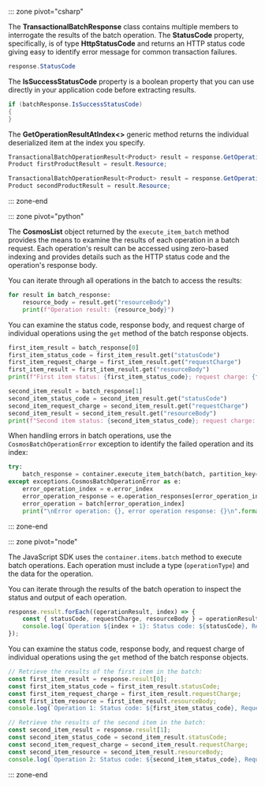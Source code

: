 ::: zone pivot="csharp"

The **TransactionalBatchResponse** class contains multiple members to interrogate the results of the batch operation. The **StatusCode** property, specifically, is of type **HttpStatusCode** and returns an HTTP status code giving easy to identify error message for common transaction failures.

```csharp
response.StatusCode
```

The **IsSuccessStatusCode** property is a boolean property that you can use directly in your application code before extracting results.

```csharp
if (batchResponse.IsSuccessStatusCode)
{
}
```

The **GetOperationResultAtIndex\<\>** generic method returns the individual deserialized item at the index you specify.

```csharp
TransactionalBatchOperationResult<Product> result = response.GetOperationResultAtIndex<Product>(0);
Product firstProductResult = result.Resource;

TransactionalBatchOperationResult<Product> result = response.GetOperationResultAtIndex<Product>(1);
Product secondProductResult = result.Resource;
```

::: zone-end

::: zone pivot="python"

The **CosmosList** object returned by the `execute_item_batch` method provides the means to examine the results of each operation in a batch request. Each operation's result can be accessed using zero-based indexing and provides details such as the HTTP status code and the operation's response body.

You can iterate through all operations in the batch to access the results:

```python
for result in batch_response:
    resource_body = result.get("resourceBody")
    print(f"Operation result: {resource_body}")
```

You can examine the status code, response body, and request charge of individual operations using the `get` method of the batch response objects.

```python
first_item_result = batch_response[0]
first_item_status_code = first_item_result.get("statusCode")
first_item_request_charge = first_item_result.get("requestCharge")
first_item_result = first_item_result.get("resourceBody")
print(f"First item status: {first_item_status_code}; request charge: {first_item_request_charge}; result: {first_item_result}")

second_item_result = batch_response[1]
second_item_status_code = second_item_result.get("statusCode")
second_item_request_charge = second_item_result.get("requestCharge")
second_item_result = second_item_result.get("resourceBody")
print(f"Second item status: {second_item_status_code}; request charge: {second_item_request_charge}; result: {second_item_result}")
```

When handling errors in batch operations, use the `CosmosBatchOperationError` exception to identify the failed operation and its index:

```python
try:
    batch_response = container.execute_item_batch(batch, partition_key=partition_key)
except exceptions.CosmosBatchOperationError as e:
    error_operation_index = e.error_index
    error_operation_response = e.operation_responses[error_operation_index]
    error_operation = batch[error_operation_index]
    print("\nError operation: {}, error operation response: {}\n".format(error_operation, error_operation_response))
```

::: zone-end

::: zone pivot="node"

The JavaScript SDK uses the `container.items.batch` method to execute batch operations. Each operation must include a type (`operationType`) and the data for the operation.

You can iterate through the results of the batch operation to inspect the status and output of each operation.

```javascript
response.result.forEach((operationResult, index) => {
    const { statusCode, requestCharge, resourceBody } = operationResult;
    console.log(`Operation ${index + 1}: Status code: ${statusCode}, Request charge: ${requestCharge}, Resource: ${JSON.stringify(resourceBody)}`);
});
```

You can examine the status code, response body, and request charge of individual operations using the `get` method of the batch response objects.

```javascript
// Retrieve the results of the first item in the batch:
const first_item_result = response.result[0];
const first_item_status_code = first_item_result.statusCode;
const first_item_request_charge = first_item_result.requestCharge;
const first_item_resource = first_item_result.resourceBody;
console.log(`Operation 1: Status code: ${first_item_status_code}, Request charge: ${first_item_request_charge}, Resource: ${JSON.stringify(first_item_resource)}`);

// Retrieve the results of the second item in the batch:
const second_item_result = response.result[1];
const second_item_status_code = second_item_result.statusCode;
const second_item_request_charge = second_item_result.requestCharge;
const second_item_resource = second_item_result.resourceBody;
console.log(`Operation 2: Status code: ${second_item_status_code}, Request charge: ${second_item_request_charge}, Resource: ${JSON.stringify(second_item_resource)}`);
```

::: zone-end
